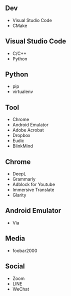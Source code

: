 ## Dev
- Visual Studio Code
- CMake

## Visual Studio Code
- C/C++
- Python

## Python
- pip
- virtualenv

## Tool
- Chrome
- Android Emulator
- Adobe Acrobat
- Dropbox
- Eudic
- BlinkMind

## Chrome
- DeepL
- Grammarly
- Adblock for Youtube
- Immersive Translate
- Glarity

## Android Emulator
- Via

## Media
- foobar2000

## Social
- Zoom
- LINE
- WeChat
